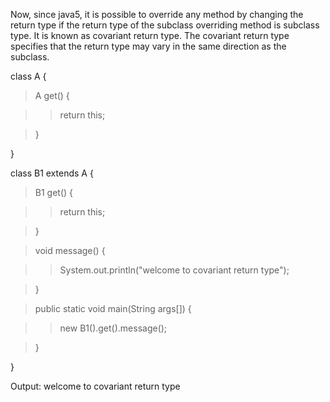 Now, since java5, it is possible to override any method by changing the
return type if the return type of the subclass overriding method is
subclass type. It is known as covariant return type. The covariant
return type specifies that the return type may vary in the same
direction as the subclass.

class A {

>A get() {

>>return this;

>}

}

class B1 extends A {

>B1 get() {

>>return this;

>}

>void message() {

>>System.out.println(\"welcome to covariant return type\");

>}

>public static void main(String args\[\]) {

>>new B1().get().message();

>}

}

Output: welcome to covariant return type